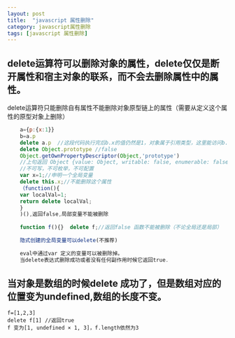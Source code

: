 ```yaml
---
layout: post
title:  "javascript 属性删除"
category: javascript属性删除
tags: [javascript 属性删除]
---
```

## delete运算符可以删除对象的属性，delete仅仅是断开属性和宿主对象的联系，而不会去删除属性中的属性。
   delete运算符只能删除自有属性不能删除对象原型链上的属性（需要从定义这个属性的原型对象上删除） 	
```javascript
	a={p:{x:1}}
	b=a.p
	delete a.p	//这段代码执行完后b.x的值仍然是1，对象属于引用类型，这里能访问b.x也是正常。
	delete Object.prototype //false
	Object.getOwnPropertyDescriptor(Object,'prototype')
	//上句返回 Object {value: Object, writable: false, enumerable: false, configurable: false}
	//不可写，不可枚举，不可配置
	var x=1;//申明一个全局变量
	delete this.x;//不能删除这个属性
	（function(){
	var localVal=1;
	return delete localVal;
	}
	)(),返回false,局部变量不能被删除
	
	function f(){}  delete f;//返回false 函数不能被删除（不论全局还是局部）
	
	隐式创建的全局变量可以delete(不推荐)
	
	eval中通过var 定义的变量可以被删除掉。
	当delete表达式删除成功或者没有任何副作用时候它返回true.
```
## 当对象是数组的时候delete 成功了，但是数组对应的位置变为undefined,数组的长度不变。
	f=[1,2,3]
	delete f[1] //返回true
	f 变为[1, undefined × 1, 3]，f.length依然为3	
	

	



		


	






